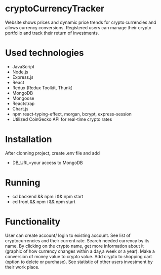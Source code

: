# cryptoCurrencyTracker

Website shows prices and dynamic price trends for crypto currencies and allows currency conversions. 
Registered users can manage their crypto portfolio and track their return of investments.

# Used technologies

* JavaScript
* Node.js
* Express.js
* React
* Redux (Redux Toolkit, Thunk)
* MongoDB
* Mongoose
* Reactstrap
* Chart.js
* npm react-typing-effect, morgan, bcrypt, express-session
* Utilized CoinGecko API for real-time crypto rates

# Installation

After clonning project, create .env file and add

* DB_URL=your access to MongoDB

# Running

* cd backend && npm i && npm start
* cd front && npm i && npm start

# Functionality 

User can create account/ login to existing account. See list of cryptocurrencies and their current rate. Search needed currency by its name. 
By clicking on the crypto name, get more information about it (graphic of how currency changes within a day,a week or a year).
Make a conversion of money value to crypto value. Add crypto to shopping cart (option to delete or purchase).
See statistic of other users investment by their work place.

